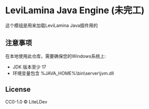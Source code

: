 # LeviLamina Java Engine (未完工)

这个模组是用来加载LeviLamina Java插件用的

## 注意事项

在本地使用此仓库，需要确保您的Windows系统上:

 * JDK 版本至少 17
 * 环境变量包含 %JAVA_HOME%\bin\server\jvm.dll

## License

CC0-1.0 © LiteLDev

